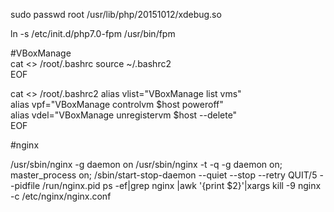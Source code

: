 sudo passwd root
/usr/lib/php/20151012/xdebug.so

ln -s /etc/init.d/php7.0-fpm /usr/bin/fpm



#VBoxManage  
cat <<EOF>> /root/.bashrc
source ~/.bashrc2  
EOF

cat <<EOF>> /root/.bashrc2 
alias vlist="VBoxManage list vms"   
alias vpf="VBoxManage controlvm \$host poweroff"  
alias vdel="VBoxManage unregistervm \$host --delete"  
EOF
 
 
 
#nginx  

/usr/sbin/nginx -g daemon on
/usr/sbin/nginx -t -q -g daemon on; master_process on;
/sbin/start-stop-daemon --quiet --stop --retry QUIT/5 --pidfile /run/nginx.pid
ps -ef|grep nginx |awk '{print $2}'|xargs kill -9
nginx -c /etc/nginx/nginx.conf
